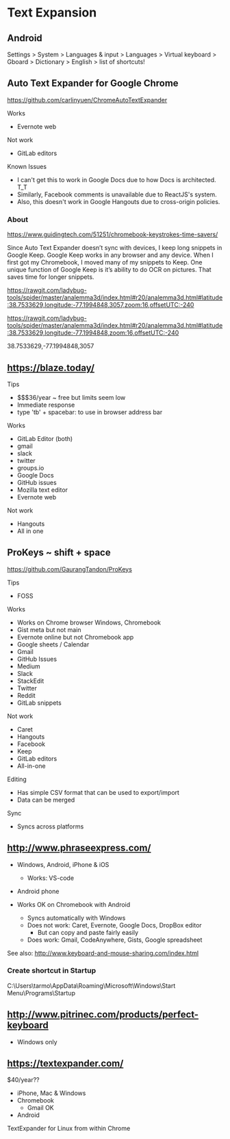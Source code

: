 # Text Expansion


## Android

Settings > System > Languages & input > Languages > Virtual keyboard > Gboard > Dictionary > English > list of shortcuts!


## Auto Text Expander for Google Chrome

https://github.com/carlinyuen/ChromeAutoTextExpander

Works

* Evernote web

Not work

* GitLab editors

Known Issues

* I can't get this to work in Google Docs due to how Docs is architected. T_T
* Similarly, Facebook comments is unavailable due to ReactJS's system.
* Also, this doesn't work in Google Hangouts due to cross-origin policies.

### About

https://www.guidingtech.com/51251/chromebook-keystrokes-time-savers/

Since Auto Text Expander doesn’t sync with devices, I keep long snippets in Google Keep. Google Keep works in any browser and any device. When I first got my Chromebook, I moved many of my snippets to Keep. One unique function of Google Keep is it’s ability to do OCR on pictures. That saves time for longer snippets.

https://rawgit.com/ladybug-tools/spider/master/analemma3d/index.html#r20/analemma3d.html#latitude:38.7533629,longitude:-77.1994848,3057,zoom:16,offsetUTC:-240


https://rawgit.com/ladybug-tools/spider/master/analemma3d/index.html#r20/analemma3d.html#latitude:38.7533629,longitude:-77.1994848,zoom:16,offsetUTC:-240

38.7533629,-77.1994848,3057



## https://blaze.today/

Tips

* $$$36/year ~ free but limits seem low
* Immediate response
* type 'tb' + spacebar: to use in browser address bar

Works

* GitLab Editor (both)
* gmail
* slack
* twitter
* groups.io
* Google Docs
* GitHub issues
* Mozilla text editor
* Evernote web

Not work

* Hangouts
* All in one

## ProKeys ~ shift + space

https://github.com/GaurangTandon/ProKeys

Tips

* FOSS

Works

* Works on Chrome browser Windows, Chromebook
* Gist meta but not main
* Evernote online but not Chromebook app
* Google sheets / Calendar
* Gmail
* GitHub Issues
* Medium
* Slack
* StackEdit
* Twitter
* Reddit
* GitLab snippets


Not work

* Caret
* Hangouts
* Facebook
* Keep
* GitLab editors
* All-in-one

Editing

* Has simple CSV format that can be used to export/import
* Data can be merged

Sync

* Syncs across platforms



## http://www.phraseexpress.com/


* Windows, Android, iPhone & iOS
	* Works: VS-code
* Android phone

* Works OK on Chromebook with Android
	* Syncs automatically with Windows
	* Does not work: Caret, Evernote, Google Docs, DropBox editor
		* But can copy and paste fairly easily
	* Does work: Gmail, CodeAnywhere, Gists, Google spreadsheet

See also: http://www.keyboard-and-mouse-sharing.com/index.html



### Create shortcut in Startup

C:\Users\tarmo\AppData\Roaming\Microsoft\Windows\Start Menu\Programs\Startup



## http://www.pitrinec.com/products/perfect-keyboard

* Windows only


## https://textexpander.com/

$40/year??

* iPhone, Mac & Windows
* Chromebook
	* Gmail OK
* Android

TextExpander for Linux from within Chrome


